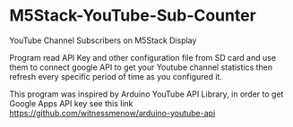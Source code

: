 # M5Stack-YouTube-Sub-Counter
YouTube Channel Subscribers on M5Stack Display

Program read API Key and other configuration file from SD card
and use them to connect google API to get your Youtube channel statistics
then refresh every specific period of time as you configured it.


This program was inspired by Arduino YouTube API Library, in order to get Google Apps API key
see this link https://github.com/witnessmenow/arduino-youtube-api

